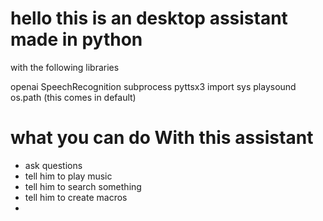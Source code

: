 # hello this is an desktop assistant made in python

with the following libraries 

openai
SpeechRecognition
subprocess
pyttsx3
import sys
playsound 
os.path (this comes in default)

# what you can do With this assistant
* ask questions
* tell him to play music
* tell him to search something
* tell him to create macros
* 

